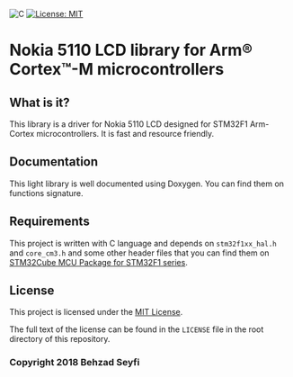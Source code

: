 ![C](https://img.shields.io/badge/c-%2300599C.svg?style=for-the-badge&logo=c&logoColor=white)
[![License: MIT](https://img.shields.io/badge/License-MIT-yellow.svg)](https://opensource.org/licenses/MIT)
# Nokia 5110 LCD library for Arm® Cortex™-M microcontrollers

## What is it?
This library is a driver for Nokia 5110 LCD designed for STM32F1 Arm-Cortex microcontrollers. It is fast and resource friendly.

## Documentation
This light library is well documented using Doxygen. You can find them on functions signature.


## Requirements
This project is written with C language and depends on `stm32f1xx_hal.h` and `core_cm3.h` and some other header files that you can find them on [STM32Cube MCU Package for STM32F1 series](https://www.st.com/en/embedded-software/stm32cubef1.html).

## License

This project is licensed under the [MIT License](./LICENSE). 

The full text of the license can be found in the `LICENSE` file in the root directory of this repository.

### Copyright 2018 Behzad Seyfi
